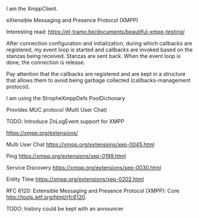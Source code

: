 I am the XmppClient.

eXtensible Messaging and Presence Protocol (XMPP) 

Interesting read: https://el-tramo.be/documents/beautiful-xmpp-testing/

After connection configuration and initialization, during which callbacks are registered, my event loop is started and callbacks are invoked based on the stanzas being received. Stanzas are sent back.
When the event loop is done, the connection is release.

Pay attention that the callbacks are registered and are kept in a structure that allows them to avoid being garbage collected (callbacks-management protocol).



I am using the StropheXmppDefs PoolDictionary

Provides MUC protocol (Multi User Chat)

TODO: Introduce ZnLogEvent support for XMPP

https://xmpp.org/extensions/

Multi User Chat
https://xmpp.org/extensions/xep-0045.html

Ping
https://xmpp.org/extensions/xep-0199.html

Service Discovery
https://xmpp.org/extensions/xep-0030.html

Entity Time
https://xmpp.org/extensions/xep-0202.html


 RFC 6120: Extensible Messaging and Presence Protocol (XMPP): Core <http://tools.ietf.org/html/rfc6120>.

TODO: history could be kept with an announcer